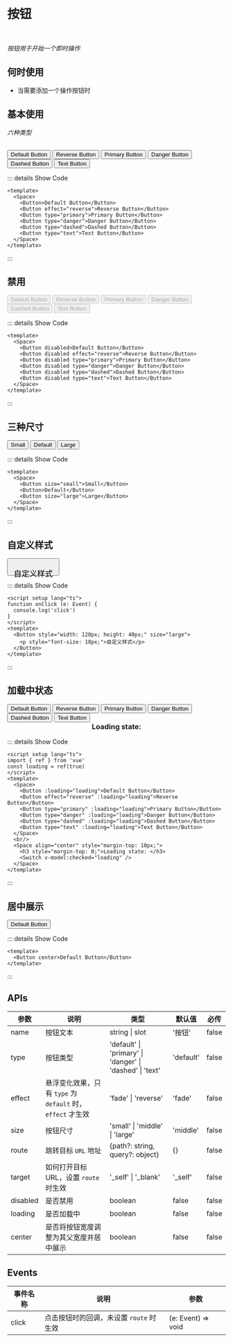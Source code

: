 # 按钮

<br/>

*按钮用于开始一个即时操作*

## 何时使用

- 当需要添加一个操作按钮时

<script setup lang="ts">
import { ref } from 'vue'
const loading = ref(true)
</script>

## 基本使用

*六种类型*

<br/>

<Space>
  <Button>Default Button</Button>
  <Button effect="reverse">Reverse Button</Button>
  <Button type="primary">Primary Button</Button>
  <Button type="danger">Danger Button</Button>
  <Button type="dashed">Dashed Button</Button>
  <Button type="text">Text Button</Button>
</Space>

::: details Show Code

```vue
<template>
  <Space>
    <Button>Default Button</Button>
    <Button effect="reverse">Reverse Button</Button>
    <Button type="primary">Primary Button</Button>
    <Button type="danger">Danger Button</Button>
    <Button type="dashed">Dashed Button</Button>
    <Button type="text">Text Button</Button>
  </Space>
</template>

```

:::
## 禁用

<Space>
  <Button disabled>Default Button</Button>
  <Button disabled effect="reverse">Reverse Button</Button>
  <Button disabled type="primary">Primary Button</Button>
  <Button disabled type="danger">Danger Button</Button>
  <Button disabled type="dashed">Dashed Button</Button>
  <Button disabled type="text">Text Button</Button>
</Space>

::: details Show Code

```vue
<template>
  <Space>
    <Button disabled>Default Button</Button>
    <Button disabled effect="reverse">Reverse Button</Button>
    <Button disabled type="primary">Primary Button</Button>
    <Button disabled type="danger">Danger Button</Button>
    <Button disabled type="dashed">Dashed Button</Button>
    <Button disabled type="text">Text Button</Button>
  </Space>
</template>

```

:::

## 三种尺寸

<Space>
  <Button size="small">Small</Button>
  <Button>Default</Button>
  <Button size="large">Large</Button>
</Space>

::: details Show Code

```vue
<template>
  <Space>
    <Button size="small">Small</Button>
    <Button>Default</Button>
    <Button size="large">Large</Button>
  </Space>
</template>

```

:::

## 自定义样式

<Button style="width: 120px; height: 40px;" size="large">
  <p style="font-size: 18px;">自定义样式</p>
</Button>

::: details Show Code

```vue
<script setup lang="ts">
function onClick (e: Event) {
  console.log('click')
}
</script>
<template>
  <Button style="width: 120px; height: 40px;" size="large">
    <p style="font-size: 18px;">自定义样式</p>
  </Button>
</template>

```

:::

## 加载中状态

<Space>
  <Button :loading="loading">Default Button</Button>
  <Button effect="reverse" :loading="loading">Reverse Button</Button>
  <Button type="primary" :loading="loading">Primary Button</Button>
  <Button type="danger" :loading="loading">Danger Button</Button>
  <Button type="dashed" :loading="loading">Dashed Button</Button>
  <Button type="text" :loading="loading">Text Button</Button>
</Space>
<br/>
<Space align="center" style="margin-top: 10px;">
  <h3 style="margin-top: 0;">Loading state: </h3>
  <Switch v-model:checked="loading" />
</Space>

::: details Show Code

```vue
<script setup lang="ts">
import { ref } from 'vue'
const loading = ref(true)
</script>
<template>
  <Space>
    <Button :loading="loading">Default Button</Button>
    <Button effect="reverse" :loading="loading">Reverse Button</Button>
    <Button type="primary" :loading="loading">Primary Button</Button>
    <Button type="danger" :loading="loading">Danger Button</Button>
    <Button type="dashed" :loading="loading">Dashed Button</Button>
    <Button type="text" :loading="loading">Text Button</Button>
  </Space>
  <br/>
  <Space align="center" style="margin-top: 10px;">
    <h3 style="margin-top: 0;">Loading state: </h3>
    <Switch v-model:checked="loading" />
  </Space>
</template>

```

:::

## 居中展示

<Button center>Default Button</Button>

::: details Show Code

```vue
<template>
  <Button center>Default Button</Button>
</template>
```

:::
## APIs

参数 | 说明 | 类型 | 默认值 | 必传
-- | -- | -- | -- | --
name | 按钮文本 | string &#124; slot | '按钮' | false
type | 按钮类型 | 'default' &#124; 'primary' &#124; 'danger' &#124; 'dashed' &#124; 'text' | 'default' | false
effect | 悬浮变化效果，只有 `type` 为 `default` 时，`effect` 才生效 | 'fade' &#124; 'reverse' | 'fade' | false
size | 按钮尺寸 | 'small' &#124; 'middle' &#124; 'large' | 'middle' | false
route | 跳转目标 `URL` 地址 | {path?: string&#44; query?: object} | {} | false
target | 如何打开目标URL，设置 `route` 时生效 | '_self' &#124; '_blank' | '_self' | false
disabled | 是否禁用 | boolean | false | false
loading | 是否加载中 | boolean | false | false
center | 是否将按钮宽度调整为其父宽度并居中展示 | boolean | false | false

## Events

事件名称 | 说明 | 参数
-- | -- | --
click | 点击按钮时的回调，未设置 `route` 时生效 | (e: Event) => void
